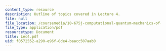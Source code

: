 ```yaml
---
content_type: resource
description: Outline of topics covered in Lecture 4.
file: null
file_location: /coursemedia/10-675j-computational-quantum-mechanics-of-molecular-and-extended-systems-fall-2004/f0572552a290e96f8de4baacc507aab0_Lec4.pdf
file_type: application/pdf
resourcetype: Document
title: Lec4.pdf
uid: f0572552-a290-e96f-8de4-baacc507aab0
---
```


